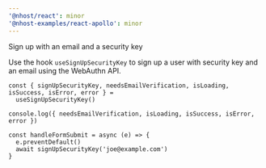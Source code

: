 ```yaml
---
'@nhost/react': minor
'@nhost-examples/react-apollo': minor
---
```


Sign up with an email and a security key

Use the hook `useSignUpSecurityKey` to sign up a user with security key and an email using the WebAuthn API.

```tsx
const { signUpSecurityKey, needsEmailVerification, isLoading, isSuccess, isError, error } =
  useSignUpSecurityKey()

console.log({ needsEmailVerification, isLoading, isSuccess, isError, error })

const handleFormSubmit = async (e) => {
  e.preventDefault()
  await signUpSecurityKey('joe@example.com')
}
```
